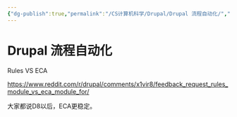 ```yaml
---
{"dg-publish":true,"permalink":"/CS计算机科学/Drupal/Drupal 流程自动化/","tags":["Drupal"],"noteIcon":"","created":"2024-01-21T09:45:21.285+08:00","updated":"2024-03-20T22:58:52.991+08:00"}
---
```


# Drupal 流程自动化

Rules VS ECA

https://www.reddit.com/r/drupal/comments/x1vir8/feedback_request_rules_module_vs_eca_module_for/

大家都说D8以后，ECA更稳定。
